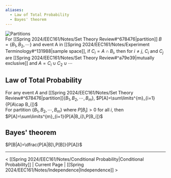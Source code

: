 ```yaml
---
aliases:
  - Law of Total Probability
  - Bayes' theorem
---
```

![Partitions](Spring%202024/EEC161/Notes/src/Partitions.png)  
For [[Spring 2024/EEC161/Notes/Set Theory Review#^678476|partition]] $B=\{B_1, B_2, \cdots\}$ and event A in [[Spring 2024/EEC161/Notes/Experiment Terminology#^131988|sample space]], if $C_i=A\cap B_i$, then for $i\neq j$, $C_i$ and $C_j$ are [[Spring 2024/EEC161/Notes/Set Theory Review#^a79e39|mutually exclusive]] and $A=C_i\cup C_2 \cup\cdots$ 
## Law of Total Probability
For any event $A$ and [[Spring 2024/EEC161/Notes/Set Theory Review#^678476|partition]]$\{B_1, B_2, \cdots, B_m\}$, $P[A]=\sum\limits^{m}_{i=1}{P[A\cap B_i]}$  
For partition $\{B_1, B_2, \cdots, B_m\}$ where $P[B_i]>0$ for all $i$, then $P[A]=\sum\limits^{m}_{i=1}{P[A|B_i]\,P[B_i]}$
## Bayes' theorem
$P[B|A]=\dfrac{P[A|B]\,P[B]}{P[A]}$

___

< [[Spring 2024/EEC161/Notes/Conditional Probability|Conditional Probability]] | Current Page | [[Spring 2024/EEC161/Notes/Independence|Independence]] >